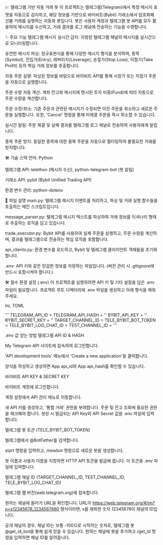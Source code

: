 📈 텔레그램 기반 자동 거래 봇
이 프로젝트는 텔레그램(Telegram)에서 특정 메시지 포맷을 자동으로 감지하고, 해당 정보를 기반으로 바이비트(Bybit) 거래소에서 암호화폐 선물 거래를 실행하는 자동화 봇입니다. 봇은 사용자 계정과 텔레그램 봇 API를 모두 활용하여 메시지를 수신하고, 거래 결과를 로그 채널에 전송하는 기능을 수행합니다.

✨ 주요 기능
텔레그램 메시지 실시간 감지: 지정된 텔레그램 채널의 메시지를 실시간으로 모니터링합니다.

유연한 메시지 파싱: 정규표현식을 통해 다양한 메시지 형식을 분석하여, 종목(Symbol), 진입가(Entry), 레버리지(Leverage), 손절가(Stop Loss), 익절가(Take Profit) 등의 핵심 거래 정보를 추출합니다.

자동 주문 실행: 파싱된 정보를 바탕으로 바이비트 API를 통해 시장가 또는 지정가 주문을 자동으로 실행합니다.

주문 수량 자동 계산: 계좌 잔고와 메시지에 명시된 투자 비중(Fund)에 따라 자동으로 주문 수량을 계산합니다.

주문 수정/취소: 기존 주문과 관련된 메시지가 수정되면 이전 주문을 취소하고 새로운 주문을 실행합니다. 또한, 'Cancel' 명령을 통해 미체결 주문을 즉시 취소할 수 있습니다.

실시간 알림: 주문 체결 및 실패 결과를 텔레그램 로그 채널로 전송하여 사용자에게 알립니다.

중복 주문 방지: 동일한 종목에 대한 중복 주문을 자동으로 필터링하여 불필요한 거래를 방지합니다.

🛠️ 기술 스택
언어: Python

텔레그램 API: telethon (메시지 수신), python-telegram-bot (봇 알림)

거래소 API: pybit (Bybit Unified Trading API)

환경 변수 관리: python-dotenv

📂 파일 설명
main.py: 텔레그램 메시지 이벤트를 처리하고, 파싱 및 거래 실행 함수들을 호출하는 메인 스크립트입니다.

message_parser.py: 텔레그램 메시지 텍스트를 파싱하여 거래 정보를 딕셔너리 형태로 추출하는 로직을 담고 있습니다.

trade_executor.py: Bybit API를 사용하여 실제 주문을 실행하고, 주문 수량을 계산하며, 결과를 텔레그램으로 전송하는 핵심 로직을 포함합니다.

api_clients.py: 환경 변수를 로드하고, Bybit 및 텔레그램 클라이언트 객체들을 초기화합니다.

.env: API 키와 같은 민감한 정보를 저장하는 파일입니다. (버전 관리 시 .gitignore에 반드시 포함시켜야 합니다.)

🛠️ 필수 환경 설정 (.env)
이 프로젝트를 실행하려면 API 키 및 기타 설정을 담은 .env 파일이 필요합니다. 프로젝트 루트 디렉터리에 .env 파일을 생성하고 아래 형식을 채워주세요.

Ini, TOML

'''
TELEGRAM_API_ID = 
TELEGRAM_API_HASH = ''
BYBIT_API_KEY = ''
BYBIT_SECRET_KEY = ''
TARGET_CHANNEL_ID = 
TELE_BYBIT_BOT_TOKEN = 
TELE_BYBIT_LOG_CHAT_ID = 
TEST_CHANNEL_ID = 
'''

.env 값 얻는 방법
텔레그램 API ID & HASH

My Telegram API 사이트에 접속하여 로그인합니다.

'API development tools' 메뉴에서 'Create a new application'을 클릭합니다.

양식을 작성하고 생성하면 App api_id와 App api_hash를 확인할 수 있습니다.

바이비트 API KEY & SECRET KEY

바이비트 계정에 로그인합니다.

계정 설정에서 API 관리 메뉴로 이동합니다.

새 API 키를 생성하고, '통합 거래' 권한을 부여합니다. 주문 및 잔고 조회에 필요한 권한을 체크해야 합니다. 생성 시 발급되는 API Key와 API Secret 값을 .env 파일에 입력합니다.

텔레그램 봇 토큰 (TELE_BYBIT_BOT_TOKEN)

텔레그램에서 @BotFather를 검색합니다.

start 명령을 입력하고, /newbot 명령으로 새로운 봇을 생성합니다.

봇 이름과 사용자 이름을 지정하면 HTTP API 토큰을 발급해 줍니다. 이 토큰을 .env 파일에 입력합니다.

텔레그램 채널 ID (TARGET_CHANNEL_ID, TEST_CHANNEL_ID, TELE_BYBIT_LOG_CHAT_ID)

텔레그램 웹 버전(web.telegram.org)에 접속합니다.

원하는 채널에 들어가 URL을 확인합니다. URL이 https://web.telegram.org/#/im?p=s12345678_1234567890 형식이라면, s를 제외한 숫자 12345678이 채널의 ID입니다.

공개 채널의 경우, 채널 ID는 보통 -100으로 시작하는 숫자로, 텔레그램 봇 @get_id_bot을 통해 쉽게 얻을 수 있습니다. 원하는 채널에 봇을 추가하고 /get_id 명령을 입력하면 채널 ID를 알려줍니다.